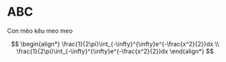 # ABC


Con mèo kêu meo meo

$$
\begin{align*}
\frac{1}{2\pi}\int_{-\infty}^{\infty}e^{-\frac{x^2}{2}}dx \\
\frac{1}{2\pi}\int_{-\infty}^{\infty}e^{-\frac{x^2}{2}}dx
\end{align*}
$$
